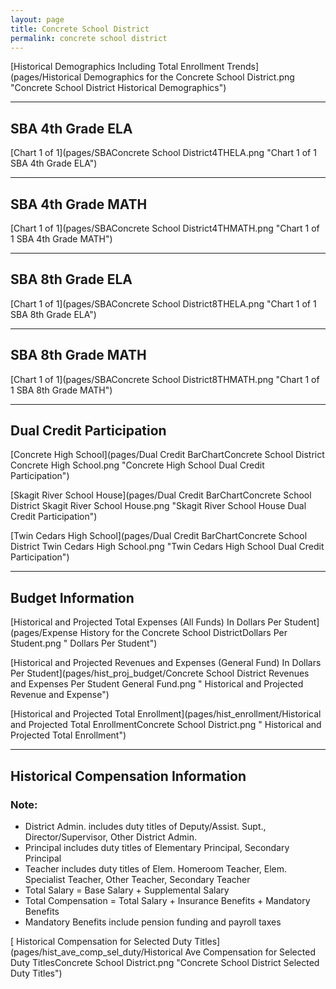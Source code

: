 ```yaml
---
layout: page
title: Concrete School District
permalink: concrete school district
---
```



[Historical Demographics Including Total Enrollment Trends](pages/Historical Demographics for the Concrete School District.png "Concrete School District Historical Demographics")

___

## SBA 4th Grade ELA

[Chart 1 of 1](pages/SBAConcrete School District4THELA.png "Chart 1 of 1 SBA 4th Grade ELA")


___

## SBA 4th Grade MATH

[Chart 1 of 1](pages/SBAConcrete School District4THMATH.png "Chart 1 of 1 SBA 4th Grade MATH")


___

## SBA 8th Grade ELA

[Chart 1 of 1](pages/SBAConcrete School District8THELA.png "Chart 1 of 1 SBA 8th Grade ELA")


___

## SBA 8th Grade MATH

[Chart 1 of 1](pages/SBAConcrete School District8THMATH.png "Chart 1 of 1 SBA 8th Grade MATH")


___

## Dual Credit Participation

[Concrete High School](pages/Dual Credit BarChartConcrete School District Concrete High School.png "Concrete High School Dual Credit Participation")

[Skagit River School House](pages/Dual Credit BarChartConcrete School District Skagit River School House.png "Skagit River School House Dual Credit Participation")

[Twin Cedars High School](pages/Dual Credit BarChartConcrete School District Twin Cedars High School.png "Twin Cedars High School Dual Credit Participation")


___

## Budget Information

[Historical and Projected Total Expenses (All Funds) In Dollars Per Student](pages/Expense History for the Concrete School DistrictDollars Per Student.png " Dollars Per Student")

[Historical and Projected Revenues and Expenses (General Fund) In Dollars Per Student](pages/hist_proj_budget/Concrete School District Revenues and Expenses Per Student General Fund.png " Historical and Projected Revenue and Expense")

[Historical and Projected Total Enrollment](pages/hist_enrollment/Historical and Projected Total EnrollmentConcrete School District.png " Historical and Projected Total Enrollment")


___

## Historical Compensation Information
### Note:
- District Admin. includes duty titles of Deputy/Assist. Supt., Director/Supervisor, Other District Admin.
- Principal includes duty titles of Elementary Principal, Secondary Principal
- Teacher includes duty titles of Elem. Homeroom Teacher, Elem. Specialist Teacher, Other Teacher, Secondary Teacher
- Total Salary = Base Salary + Supplemental Salary
- Total Compensation = Total Salary + Insurance Benefits + Mandatory Benefits
- Mandatory Benefits include pension funding and payroll taxes

[ Historical Compensation for Selected Duty Titles](pages/hist_ave_comp_sel_duty/Historical Ave Compensation for Selected Duty TitlesConcrete School District.png "Concrete School District Selected Duty Titles")

